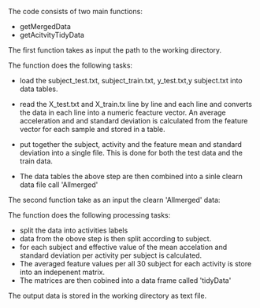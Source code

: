 
The code consists of two main functions:
    
   * getMergedData
   * getAcitvityTidyData
   
 
 The first function takes as input the path to the working directory. 
 
 The function does the following tasks:
 * load the subject_test.txt, subject_train.txt, y_test.txt,y subject.txt into
 data tables. 
 * read the X_test.txt and X_train.tx line by line and each line and converts the data in each line into a numeric feacture vector. An average acceleration and and standard deviation is calculated from the feature vector for each sample and stored in a table.
 * put together the subject, activity and the feature mean and standard deviation into a single file. This is done for both the test data and the train data.
 
 * The data tables the above step are then combined into a sinle clearn data file call 'Allmerged'
 
 The second function take as an input the clearn 'Allmerged' data:
 
 The function does the following processing tasks:
 
 * split the data into activities labels
 * data from the obove step is then split according to subject. 
 * for each subject and effective value of the mean accelation and standard deviation
   per activity per subject is calculated.
 * The averaged feature values per all 30 subject for each activity is store into an indepenent matrix.
 * The matrices are then cobined into a data frame called 'tidyData'
 
 The output data is stored in the working directory as text file.
 
 
 
 
